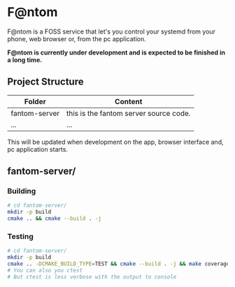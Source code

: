 # F@ntom
F@ntom is a FOSS service that let's you control your systemd from your phone, web
browser or, from the pc application.

**F@ntom is currently under development and is expected to be finished in a long
time.**

## Project Structure
| Folder | Content |
|---|---|
| fantom-server | this is the fantom server source code. |
| ... | ... |

This will be updated when development on the app, browser interface and, pc
application starts.

## fantom-server/
### Building
```bash
# cd fantom-server/
mkdir -p build
cmake .. && cmake --build . -j
```

### Testing
```bash
# cd fantom-server/
mkdir -p build
cmake .. -DCMAKE_BUILD_TYPE=TEST && cmake --build . -j && make coverage
# You can also you ctest
# But ctest is less verbose with the output to console
```
